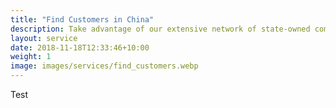 ```yaml
---
title: "Find Customers in China"
description: Take advantage of our extensive network of state-owned companies, raw material distributors and professional manufacturers
layout: service
date: 2018-11-18T12:33:46+10:00
weight: 1
image: images/services/find_customers.webp
---
```

Test
